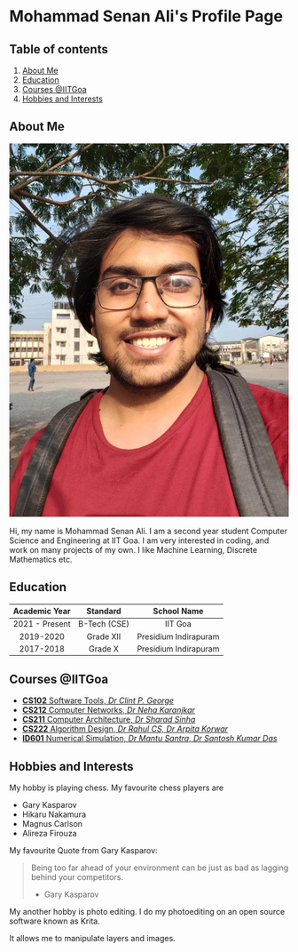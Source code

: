 # Mohammad Senan Ali's Profile Page

## Table of contents

1. [About Me](#About-Me)
2. [Education](#Education)
3. [Courses @IITGoa](#Courses-@IITGoa)
4. [Hobbies and Interests](#Hobbies-and-Interests)

## About Me

![Profile Photo](./Senan_Img.jpg)

Hi, my name is Mohammad Senan Ali.
I am a second year student Computer Science and Engineering at IIT Goa.
I am very interested in coding, and work on many projects of my own. I like Machine Learning, Discrete Mathematics etc.


## Education

|Academic Year | Standard | School Name |
|:-:|:-:|:-:|
| 2021 - Present | B-Tech (CSE) | IIT Goa|
| 2019-2020 | Grade XII | Presidium Indirapuram |
| 2017-2018 | Grade X | Presidium Indirapuram|

## Courses @IITGoa

- [**CS102** Software Tools, *Dr Clint P. George*](https://clintpgeorge.github.io/cs-102/spring-2023/)
- [**CS212** Computer Networks, *Dr Neha Karanjkar*](https://iitgoa.ac.in/)
- [**CS211** Computer Architecture, *Dr Sharad Sinha*](https://iitgoa.ac.in/)
- [**CS222** Algorithm Design, *Dr Rahul CS, Dr Arpita Korwar*](https://iitgoa.ac.in/)
- [**ID601** Numerical Simulation, *Dr Mantu Santra, Dr Santosh Kumar Das*](https://iitgoa.ac.in/)

## Hobbies and Interests

My hobby is playing chess.
My favourite chess players are
- Gary Kasparov
- Hikaru Nakamura
- Magnus Carlson
- Alireza Firouza

My favourite Quote from Gary Kasparov:
> Being too far ahead of your environment can be just as bad as lagging behind your competitors.
> - Gary Kasparov


My another hobby is photo editing.
I do my photoediting on an open source software known as Krita.

It allows me to manipulate layers and images.
